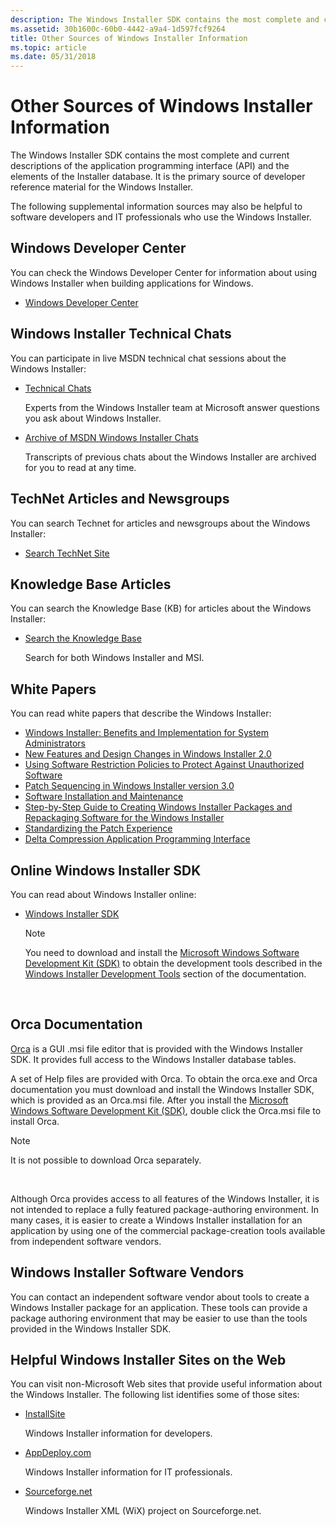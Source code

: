 ```yaml
---
description: The Windows Installer SDK contains the most complete and current descriptions of the application programming interface (API) and the elements of the Installer database. It is the primary source of developer reference material for the Windows Installer.
ms.assetid: 30b1600c-60b0-4442-a9a4-1d597fcf9264
title: Other Sources of Windows Installer Information
ms.topic: article
ms.date: 05/31/2018
---
```


# Other Sources of Windows Installer Information

The Windows Installer SDK contains the most complete and current descriptions of the application programming interface (API) and the elements of the Installer database. It is the primary source of developer reference material for the Windows Installer.

The following supplemental information sources may also be helpful to software developers and IT professionals who use the Windows Installer.

## Windows Developer Center

You can check the Windows Developer Center for information about using Windows Installer when building applications for Windows.

-   [Windows Developer Center](https://msdn.microsoft.com/windows/default.aspx)

## Windows Installer Technical Chats

You can participate in live MSDN technical chat sessions about the Windows Installer:

-   [Technical Chats](https://msdn.microsoft.com/chats/default.aspx)

    Experts from the Windows Installer team at Microsoft answer questions you ask about Windows Installer.

<!-- -->

-   [Archive of MSDN Windows Installer Chats](/previous-versions/msdn10/aa497439(v=msdn.10))

    Transcripts of previous chats about the Windows Installer are archived for you to read at any time.

## TechNet Articles and Newsgroups

You can search Technet for articles and newsgroups about the Windows Installer:

-   [Search TechNet Site](https://www.microsoft.com/technet/sitemap.mspx)

## Knowledge Base Articles

You can search the Knowledge Base (KB) for articles about the Windows Installer:

-   [Search the Knowledge Base](https://support.microsoft.com)

    Search for both Windows Installer and MSI.

## White Papers

You can read white papers that describe the Windows Installer:

-   [Windows Installer: Benefits and Implementation for System Administrators](https://www.microsoft.com/technet/prodtechnol/windows2000serv/maintain/featusability/winmsi.mspx)
-   [New Features and Design Changes in Windows Installer 2.0](/previous-versions/windows/it-pro/windows-xp/bb457094(v=technet.10))
-   [Using Software Restriction Policies to Protect Against Unauthorized Software](/previous-versions/windows/it-pro/windows-xp/bb457006(v=technet.10))
-   [Patch Sequencing in Windows Installer version 3.0](https://www.microsoft.com/downloads/details.aspx?FamilyID=ad7ac91e-2493-4549-ae6f-bf5e007c12a3)
-   [Software Installation and Maintenance](https://www.microsoft.com/technet/prodtechnol/windows2000serv/maintain/featusability/inmnwp.mspx)
-   [Step-by-Step Guide to Creating Windows Installer Packages and Repackaging Software for the Windows Installer](https://www.microsoft.com/technet/prodtechnol/windows2000serv/howto/winstall.mspx)
-   [Standardizing the Patch Experience](https://www.microsoft.com/technet/security/topics/patchmanagement/stdpatex.mspx)
-   [Delta Compression Application Programming Interface](https://msdn.microsoft.com/library/ms811406.aspx)

## Online Windows Installer SDK

You can read about Windows Installer online:

-   [Windows Installer SDK](./windows-installer-portal.md)
    > [!Note]  
    > You need to download and install the [Microsoft Windows Software Development Kit (SDK)](https://developer.microsoft.com/windows/downloads/windows-sdk/) to obtain the development tools described in the [Windows Installer Development Tools](windows-installer-development-tools.md) section of the documentation.

     

## Orca Documentation

[Orca](orca-exe.md) is a GUI .msi file editor that is provided with the Windows Installer SDK. It provides full access to the Windows Installer database tables.

A set of Help files are provided with Orca. To obtain the orca.exe and Orca documentation you must download and install the Windows Installer SDK, which is provided as an Orca.msi file. After you install the [Microsoft Windows Software Development Kit (SDK)](https://developer.microsoft.com/windows/downloads/windows-sdk/), double click the Orca.msi file to install Orca.

> [!Note]  
> It is not possible to download Orca separately.

 

Although Orca provides access to all features of the Windows Installer, it is not intended to replace a fully featured package-authoring environment. In many cases, it is easier to create a Windows Installer installation for an application by using one of the commercial package-creation tools available from independent software vendors.

## Windows Installer Software Vendors

You can contact an independent software vendor about tools to create a Windows Installer package for an application. These tools can provide a package authoring environment that may be easier to use than the tools provided in the Windows Installer SDK.

## Helpful Windows Installer Sites on the Web

You can visit non-Microsoft Web sites that provide useful information about the Windows Installer. The following list identifies some of those sites:

-   [InstallSite](http://www.installsite.org/)

    Windows Installer information for developers.

-   [AppDeploy.com](https://www.itninja.com)

    Windows Installer information for IT professionals.

-   [Sourceforge.net](https://sourceforge.net/projects/wix)

    Windows Installer XML (WiX) project on Sourceforge.net.

 

 

